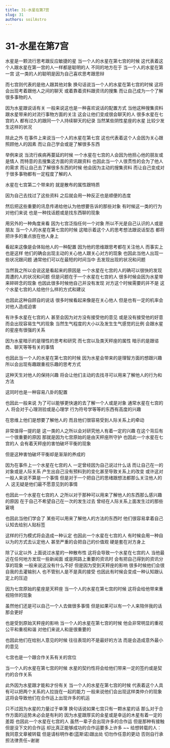 ```yaml
---
title: 31-水星在第7宫
slug: 31
authors: soilAstro
---
```


# 31-水星在第7宫
水星是一颗流行思考跟反应敏捷的星
当一个人的水星在第七宫的时候
这代表着这个人跟水星在第一宫的人一样都是聪明的人
不同的地方在于
当一个人的水星在第一宫
这一类的人的聪明是因为自己喜欢思考跟思辩

而七宫则代表的是他人跟其他对象
换句话说当一个人的水星在第七宫的时候
这将会出现考着跟他人之间的聊天
或着靠着资料跟资讯的搜集
而让自己成为一个了解很多事物的人

因为水星跟说话有关
一般来说这也是一种喜欢说话的配置方式
当他这种搜集资料跟水星带来的对流行事物方面的关注
这会让他们变成很会聊天的人
很多水星在七宫的人
都有过久的跟同一个人持续聊天的纪录
当然某些阴性星座的水星
比较少发生这样的状况

除此之外
在事件上来说当一个人的水星在第七宫
这也代表着这个人会因为关心跟照顾他人的因素
而让自己学会或是了解很多东西

举例来说
当流行疾病再蔓延的时候
一个水星在七宫的人会因为他担心他的朋友或是情人
而特意的去搜集这方面的资讯跟资料
也因此当一个人很贯性的会为了他人的需求
而让自己去了解很多东西的时候
他会因为主动的搜集资料
而让自己变成对于很多事物都有一定程度了解的人

水星在七宫第二个带来的
就是散布的属性跟特质

因为自己去找过了这些资料
之后就会用一种反正也是顺便的态度

然后把这些重要的讯息传递给他认为他想要告诉的那些对象
有时候这一类的行为对他们来说
也是一种找话题或是找东西聊的现象

用另外的一种角度来看
因为七宫泛指任何一个对象
所以不光是自己认识的人或是朋友
当一个人的水星在第七宫的时候
这暗示着这个人的思考想法跟说话型态
都将把许多的重点放在他人身上

看起来这像是会体贴他人的一种配置
因为他的思维跟思考都在关注他人
而事实上也是这样
他们的确会出现主动的关心他人跟关心对方的现象
也因此当他人出现一些状况跟问题
通常他们可以在最短的时间当中
去发现出现的状况和问题

当然我之所以会说这是看起来的原因是
一个水星在七宫的人的确可以很快的发现
周遭的人的状况和问题
但是问题在于一个水星在七宫的人
很多时候会因为水星带来碎碎念的现象
也因此很多时候他自己并没有发现
对方这个时候需要的并不是
这个水星七宫的人给他什么样的方式和建议

也因此这种自顾自的说话
很多时候看起来像是在关心他人
但是也有一定的机率会对他人造成迫害

有许多水星在七宫的人
甚至会因为对方没有接受他的意见
或是没有接受他的好意
而会出现容易生气的现象
当然生气程度的大小以及发生生气感觉的比例
会跟水星的星座有很强的关系

因为水星暗示的是理性的思考和研究
而七宫以及类天秤座的属性
暗示的是跟谘商、聊天等等有关的事情

也因此当一个人的水星在第七宫的时候
因为水星会带来的是理智方面的想跟兴趣
所以会出现有趣跟重视乐趣的思考方式

这种天生对他人的保持兴趣
将会让他们主动的去找寻可以用来了解他人的行为和方法

这同时也是一种容易八卦的配置

也因此一般来说
为了可以能够更快速的去了解一个人或是对象
通常水星在七宫的人
将会对于心理测验或是心理学
行为符号学等等的东西有高度的兴趣

在思维上他们是想要了解他人的
而且他们很容易受到人际关系上的牵动

非常值得一提的是
这一类的人之所以会对研究他人有着一定的兴趣
在这个背后有一个很重要的原因
那就是因为七宫原始的是由天秤座所守护
也因此一个水星在七宫的人
会有着天秤座的害怕破坏平衡的现象

但是这种害怕破坏平衡却是渐渐的养成的

因为在事件上一个水星在七宫的人
一定曾经因为自己说过什么话
而让自己在一的对象或是人际关系
产生出自己没有预料到的变化甚至导致关系上的改变
或许这对一般人来说不算是一个事情
但是对于一个把自己的思绪跟想法都那么关注他人的人
这无疑是他们最不愿意见到的事情

也因此一个水星在七宫的人
之所以对于那种可以用来了解他人的东西那么感兴趣的原因
在于自己不希望自己在一次的发生过去
曾经在人际关系上面发生过的那些窘境

也因此当他们学会了
某些可以用来了解他人的方法的东西时
他们很容易拿着自己认知去给别人贴标签

这样的行为模式将会造成一种认定
也因此一个水星在七宫的人
有时候会用一种自以为的方式去认定他人
甚至严重的会把自己的价值观
硬是套在对方身上

除了认定以外
上面说过水星的一种散布性
这将会导致一个水星在七宫的人
当他最近在任何地方发现一些新闻面
或是网路上重要的资讯时
会有把自己得到的资讯分享的现象
一般来说这没有什么不好
但是因为受到天秤座的影响
很多时候他们会很自我的去灌输别人
也不管别人是不是真的接受
也因此有时候会变成一种认知跟认定上的压迫

因为七宫原始的星座是天秤座
当一个人的水星在第七宫的时候
这将会给他带来重视陪伴的现象

虽然他们还是可以自己一个人去做很多事情
但是如果可以有一个人来陪伴我的话那会更好

也是受到原始天秤座的影响
当一个人的水星在第七宫的时候
他会非常明显的重视公平和重视和谐
对他们来说人和是很重要的

也因此他们在给别人意见的时候
往往表现的不是最好的方法
而是会造成意外最小的意见

七宫也是一个跟合作关系有关的宫位

当一个人的水星在第七宫的时候
水星的契约性将会给他们带来一定的签约或是契约的合作关系

此外因为水星跟才能和才份有关
当一个人的水星在第七宫的时候
代表着这个人具有可以把两个关系的人拉拢在一起的能力
一般来说他们会出现这样类仲介的现象
这将会导致他们在合作运上出现许多的机运

只不过因为水星的力量过于单薄
换句话说如果七宫只有一颗水星的话
那么对于合作方面的运势未必会是有利的
因为水星跟厚实的金星或是幸运的木星有着一定的差距
也因此一个水星在七宫的人
虽然一辈子会出现许多的合作运
但是那种有接触但是没下文的合作运
却比真正能够成功的合作运要多上许多
~~
给想转载的人：
我同意文章被转载
但是请标明作者(蓝斯诺)跟出处
切勿作任意的更动
否则自行承担法律责任~谢谢
  